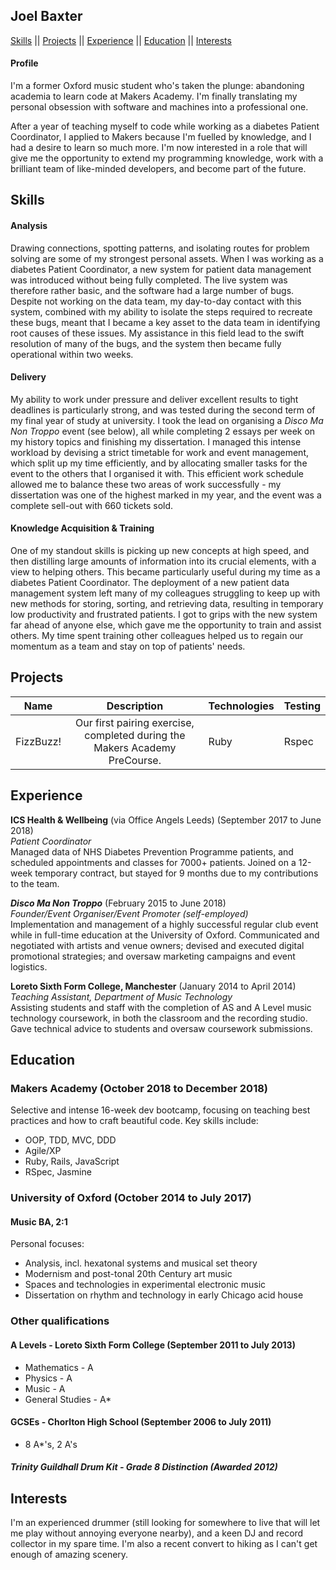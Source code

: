 ## Joel Baxter

[Skills](#skills) || [Projects](#projects) || [Experience](#experience) || [Education](#education) || [Interests](#interests)

#### Profile

I'm a former Oxford music student who's taken the plunge: abandoning academia to learn code at Makers Academy. I'm finally translating my personal obsession with software and machines into a professional one.

After a year of teaching myself to code while working as a diabetes Patient Coordinator, I applied to Makers because I'm fuelled by knowledge, and I had a desire to learn so much more. I'm now interested in a role that will give me the opportunity to extend my programming knowledge, work with a brilliant team of like-minded developers, and become part of the future.

## Skills<a name="skills"></a>

#### Analysis

Drawing connections, spotting patterns, and isolating routes for problem solving are some of my strongest personal assets. When I was working as a diabetes Patient Coordinator, a new system for patient data management was introduced without being fully completed. The live system was therefore rather basic, and the software had a large number of bugs. Despite not working on the data team, my day-to-day contact with this system, combined with my ability to isolate the steps required to recreate these bugs, meant that I became a key asset to the data team in identifying root causes of these issues. My assistance in this field lead to the swift resolution of many of the bugs, and the system then became fully operational within two weeks.

#### Delivery

My ability to work under pressure and deliver excellent results to tight deadlines is particularly strong, and was tested during the second term of my final year of study at university. I took the lead on organising a *Disco Ma Non Troppo* event (see below), all while completing 2 essays per week on my history topics and finishing my dissertation. I managed this intense workload by devising a strict timetable for work and event management, which split up my time efficiently, and by allocating smaller tasks for the event to the others that I organised it with. This efficient work schedule allowed me to balance these two areas of work successfully - my dissertation was one of the highest marked in my year, and the event was a complete sell-out with 660 tickets sold.

#### Knowledge Acquisition & Training

One of my standout skills is picking up new concepts at high speed, and then distilling large amounts of information into its crucial elements, with a view to helping others. This became particularly useful during my time as a diabetes Patient Coordinator. The deployment of a new patient data management system left many of my colleagues struggling to keep up with new methods for storing, sorting, and retrieving data, resulting in temporary low productivity and frustrated patients. I got to grips with the new system far ahead of anyone else, which gave me the opportunity to train and assist others. My time spent training other colleagues helped us to regain our momentum as a team and stay on top of patients' needs. 

## Projects<a name="projects"></a>

| Name                       | Description                                                                   | Technologies                     |  Testing                           |
| -------------------------- |:-----------------------------------------------------------------------------:|:-------------------|-------------------|
| FizzBuzz!     | Our first pairing exercise, completed during the Makers Academy PreCourse.      | Ruby      | Rspec

## Experience<a name="experience"></a>

**ICS Health & Wellbeing** (via Office Angels Leeds) (September 2017 to June 2018)    
*Patient Coordinator*  
Managed data of NHS Diabetes Prevention Programme patients, and scheduled appointments and classes for 7000+ patients. Joined on a 12-week temporary contract, but stayed for 9 months due to my contributions to the team.

***Disco Ma Non Troppo*** (February 2015 to June 2018)   
*Founder/Event Organiser/Event Promoter (self-employed)*  
Implementation and management of a highly successful regular club event while in full-time education at the University of Oxford. Communicated and negotiated with artists and venue owners; devised and executed digital promotional strategies; and oversaw marketing campaigns and event logistics.

**Loreto Sixth Form College, Manchester** (January 2014 to April 2014)  
*Teaching Assistant, Department of Music Technology*  
Assisting students and staff with the completion of AS and A Level music technology coursework, in both the classroom and the recording studio. Gave technical advice to students and oversaw coursework submissions.

## Education<a name="education"></a>
### Makers Academy (October 2018 to December 2018)

Selective and intense 16-week dev bootcamp, focusing on teaching best practices and how to craft beautiful code. Key skills include:

* OOP, TDD, MVC, DDD
* Agile/XP
* Ruby, Rails, JavaScript
* RSpec, Jasmine

### University of Oxford (October 2014 to July 2017)
#### Music BA, 2:1

Personal focuses:
* Analysis, incl. hexatonal systems and musical set theory
* Modernism and post-tonal 20th Century art music
* Spaces and technologies in experimental electronic music
* Dissertation on rhythm and technology in early Chicago acid house

### Other qualifications
#### A Levels - Loreto Sixth Form College (September 2011 to July 2013)
* Mathematics - A
* Physics - A
* Music - A
* General Studies - A*

#### GCSEs - Chorlton High School (September 2006 to July 2011)
* 8 A*'s, 2 A's

##### Trinity Guildhall Drum Kit - Grade 8 Distinction (Awarded 2012)

## Interests<a name="interests"></a>

I'm an experienced drummer (still looking for somewhere to live that will let me play without annoying everyone nearby), and a keen DJ and record collector in my spare time. I'm also a recent convert to hiking as I can't get enough of amazing scenery.
